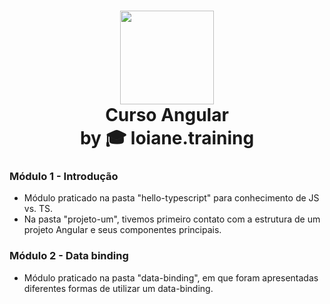 <h1 align= center>
  <img src="https://cdn.worldvectorlogo.com/logos/angular-icon-1.svg" height= 150> <br>
  Curso Angular <br>
  by 🎓 loiane.training
</h1>

### Módulo 1 - Introdução
* Módulo praticado na pasta "hello-typescript" para conhecimento de JS vs. TS. 
* Na pasta "projeto-um", tivemos primeiro contato com a estrutura de um projeto Angular e seus componentes principais.

### Módulo 2 - Data binding
* Módulo praticado na pasta "data-binding", em que foram apresentadas diferentes formas de utilizar um data-binding.
